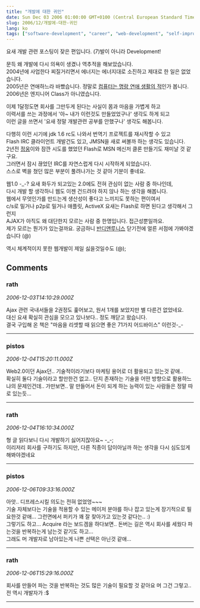 ```yaml
---
title: "개발에 대한 귀인"
date: Sun Dec 03 2006 01:00:00 GMT+0100 (Central European Standard Time)
slug: 2006/12/개발에-대한-귀인
lang: ko
tags: ["software-development", "career", "web-development", "self-improvement"]
---
```


요새 개발 관련 포스팅이 잦은 편입니다. (7)발이 아니라 Development!

문득 왜 개발에 다시 의욕이 생겼나 역추적을 해보았습니다.  
2004년에 사업한다 찌질거리면서 에너지는 에너지대로 소진하고 제대로 한 일은 없었습니다.  
2005년은 연애하느라 바빴습니다. 정말로 [컴퓨터는 명랑 연애 생활의 적](http://openlook.org/blog/categorylist_html?cat_id=5)인가 봅니다.  
2006년은 엔지니어 Class가 아니였습니다. 

이제 1달정도면 회사를 그만두게 된다는 사실이 몸과 마음을 가볍게 하고  
이력서를 쓰는 과정에서 '아~ 내가 이런것도 만들었었구나' 생각도 하게 되고  
이런 글을 쓰면서 '요새 정말 개발관련 공부를 안했구나' 생각도 해봅니다. 

다행히 이런 시기에 jdk 1.6 rc도 나와서 번역기 프로젝트를 재시작할 수 있고  
Flash IRC 클라이언트 개발건도 있고, JMSN을 새로 써볼까 하는 생각도 있습니다.   
2년전 [정웅](http://blog.naver.com/blumetal)이와 잠깐 시도를 했었던 Flash로 MSN 메신저 클론 만들기도 재미날 것 같구요.  
그러면서 잠시 끊었던 IRC를 자연스럽게 다시 시작하게 되었습니다.   
스스로 벽을 쳤던 많은 부분이 풀려나가는 것 같아 기분이 좋네요.

웹1.0 -_-? 요새 화두가 되고있는 2.0에도 전혀 관심이 없는 사람 중 하나인데,  
다시 개발 할 생각하니 웹도 이젠 건드려야 하지 않나 하는 생각을 해봅니다.  
웹에서 무엇인가를 만드는게 생산성이 좋다고 느끼지도 못하는 편이여서  
c/s로 밀거나 p2p로 밀거나 애플릿, ActiveX 요새는 Flash로 하면 된다고 생각해서 그런지  
AJAX가 아직도 왜 대단한지 모르는 사람 중 한명입니다. 접근성뿐일까요.  
제가 모르는 뭔가가 있는걸까요. 궁금하니 [반디앤루니스](http://www.bandibook.com/) 닫기전에 얼른 서점에 가봐야겠습니다 (@)

역시 체계적이지 못한 웹개발이 제일 싫을것일수도 (@);

## Comments

### rath
*2006-12-03T14:10:29.000Z*

Ajax 관련 국내서들을 2권정도 훑어보고, 원서 1개를 보았지만 별 다른건 없었네요.  
대신 요새 확실히 관심을 모으고 있나보다.. 정도 깨닫고 왔습니다.  
결국 구입해 온 책은 "마음을 리셋할 때 읽으면 좋은 71가지 어드바이스" 이런것-_-

---

### pistos
*2006-12-04T15:20:11.000Z*

Web2.0이던 Ajax던.. 기술적이라기보다 마케팅 용어로 더 활용되고 있는것 같애..   
확실히 둘다 기술이라고 할만한건 없고.. 단지 존재하는 기술을 어떤 방향으로 활용하느냐의 문제인건데.. 가만보면.. 말 만들어서 돈이 되게 하는 능력이 있는 사람들은 정말 따로 있는듯...  

---

### rath
*2006-12-04T16:10:34.000Z*

형 글 읽다보니 다시 개발하기 싫어지잖아요~ -_-;  
이리저리 회사를 구하기도 하지만, 다른 직종이 답이아닐까 하는 생각을 다시 심도있게 해봐야겠네요

---

### pistos
*2006-12-06T09:33:16.000Z*

아앗.. 디프레스시킬 의도는 전혀 없었엉~~~   
기술 자체보다는 기술을 적용할 수 있는 메이저 분야를 하나 잡고 있는게 장기적으로 필요한것 같애... 그런면에서 퍼키가 꽤 잘 찾아가고 있는것 같다는.. :)  
그렇기도 하고... Acquire 라는 보드겜을 하다보면.. 돈버는 길은 역시 회사를 세웠다 파는것을 반복하는게 남는것 같기도 하고...   
그래도 머 개발자로 남아있는게 나쁜 선택은 아닌것 같애...  

---

### rath
*2006-12-06T15:29:16.000Z*

회사를 만들어 파는 것을 반복하는 것도 많은 기술이 필요할 것 같아요
머 그건 그렇고.. 전 역시 개발자가 :$

---
